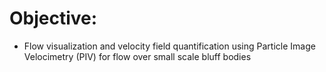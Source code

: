 # Objective:

- Flow visualization and velocity field quantification using Particle Image Velocimetry (PIV) for flow over small scale bluff bodies

